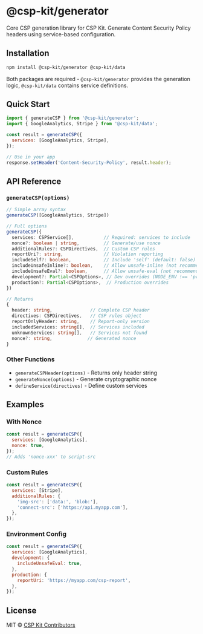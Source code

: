 # @csp-kit/generator

Core CSP generation library for CSP Kit. Generate Content Security Policy headers using service-based configuration.

## Installation

```bash
npm install @csp-kit/generator @csp-kit/data
```

Both packages are required - `@csp-kit/generator` provides the generation logic, `@csp-kit/data` contains service definitions.

## Quick Start

```javascript
import { generateCSP } from '@csp-kit/generator';
import { GoogleAnalytics, Stripe } from '@csp-kit/data';

const result = generateCSP({
  services: [GoogleAnalytics, Stripe],
});

// Use in your app
response.setHeader('Content-Security-Policy', result.header);
```

## API Reference

### `generateCSP(options)`

```typescript
// Simple array syntax
generateCSP([GoogleAnalytics, Stripe])

// Full options
generateCSP({
  services: CSPService[],           // Required: services to include
  nonce?: boolean | string,         // Generate/use nonce
  additionalRules?: CSPDirectives,  // Custom CSP rules
  reportUri?: string,               // Violation reporting
  includeSelf?: boolean,            // Include 'self' (default: false)
  includeUnsafeInline?: boolean,    // Allow unsafe-inline (not recommended)
  includeUnsafeEval?: boolean,      // Allow unsafe-eval (not recommended)
  development?: Partial<CSPOptions>, // Dev overrides (NODE_ENV !== 'production')
  production?: Partial<CSPOptions>,  // Production overrides
})

// Returns
{
  header: string,              // Complete CSP header
  directives: CSPDirectives,   // CSP rules object
  reportOnlyHeader: string,    // Report-only version
  includedServices: string[],  // Services included
  unknownServices: string[],   // Services not found
  nonce?: string,             // Generated nonce
}
```

### Other Functions

- `generateCSPHeader(options)` - Returns only header string
- `generateNonce(options)` - Generate cryptographic nonce
- `defineService(directives)` - Define custom services

## Examples

### With Nonce

```javascript
const result = generateCSP({
  services: [GoogleAnalytics],
  nonce: true,
});
// Adds 'nonce-xxx' to script-src
```

### Custom Rules

```javascript
const result = generateCSP({
  services: [Stripe],
  additionalRules: {
    'img-src': ['data:', 'blob:'],
    'connect-src': ['https://api.myapp.com'],
  },
});
```

### Environment Config

```javascript
const result = generateCSP({
  services: [GoogleAnalytics],
  development: {
    includeUnsafeEval: true,
  },
  production: {
    reportUri: 'https://myapp.com/csp-report',
  },
});
```

## License

MIT © [CSP Kit Contributors](https://github.com/eason-dev/csp-kit/graphs/contributors)
